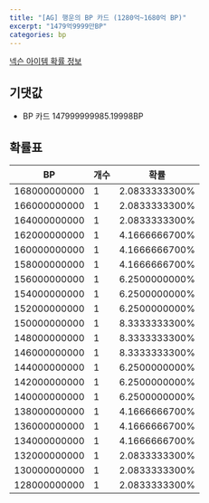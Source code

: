 ```yaml
---
title: "[AG] 행운의 BP 카드 (1280억~1680억 BP)"
excerpt: "1479억9999만BP"
categories: bp
---
```

[넥슨 아이템 확률 정보](http://iteminfo.nexon.com/probability/fo4?sn=7286)

## 기댓값
  - BP 카드 147999999985.19998BP

## 확률표

|BP|개수|확률|
|---|---|---|
|168000000000|1|2.0833333300%|
|166000000000|1|2.0833333300%|
|164000000000|1|2.0833333300%|
|162000000000|1|4.1666666700%|
|160000000000|1|4.1666666700%|
|158000000000|1|4.1666666700%|
|156000000000|1|6.2500000000%|
|154000000000|1|6.2500000000%|
|152000000000|1|6.2500000000%|
|150000000000|1|8.3333333300%|
|148000000000|1|8.3333333300%|
|146000000000|1|8.3333333300%|
|144000000000|1|6.2500000000%|
|142000000000|1|6.2500000000%|
|140000000000|1|6.2500000000%|
|138000000000|1|4.1666666700%|
|136000000000|1|4.1666666700%|
|134000000000|1|4.1666666700%|
|132000000000|1|2.0833333300%|
|130000000000|1|2.0833333300%|
|128000000000|1|2.0833333300%|
